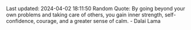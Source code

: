 Last updated: 2024-04-02 18:11:50
Random Quote: By going beyond your own problems and taking care of others, you gain inner strength, self-confidence, courage, and a greater sense of calm. - Dalai Lama